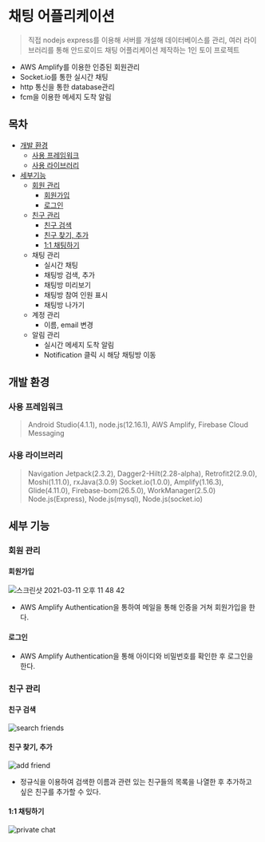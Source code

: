 # 채팅 어플리케이션
> 직접 nodejs express를 이용해 서버를 개설해 데이터베이스를 관리, 여러 라이브러리를 통해 안드로이드 채팅 어플리케이션 제작하는 1인 토이 프로젝트  
- AWS Amplify를 이용한 인증된 회원관리  
- Socket.io를 통한 실시간 채팅  
- http 통신을 통한 database관리  
- fcm을 이용한 메세지 도착 알림  

## 목차  
- [개발 환경](#개발-환경)  
  - [사용 프레임워크](#사용-프레임워크)  
  - [사용 라이브러리](#사용-라이브러리)  
- [세부기능](#세부-기능)  
  - [회원 관리](#회원-관리)  
    - [회원가입](#회원가입)  
    - [로그인](#로그인)
  - [친구 관리](#친구-관리)  
    - [친구 검색](#친구-검색)  
    - [친구 찾기, 추가](#친구-찾기,-추가)  
    - [1:1 채팅하기](#1:1-채팅하기)  
  - 채팅 관리  
    - 실시간 채팅  
    - 채팅방 검색, 추가    
    - 채팅방 미리보기  
    - 채팅방 참여 인원 표시  
    - 채팅방 나가기
  - 계정 관리  
    - 이름, email 변경  
  - 알림 관리  
    - 실시간 메세지 도착 알림  
    - Notification 클릭 시 해당 채팅방 이동  
    
## 개발 환경
### 사용 프레임워크  
> Android Studio(4.1.1), node.js(12.16.1), AWS Amplify, Firebase Cloud Messaging  

### 사용 라이브러리
> Navigation Jetpack(2.3.2), Dagger2-Hilt(2.28-alpha), Retrofit2(2.9.0), Moshi(1.11.0), rxJava(3.0.9)
> Socket.io(1.0.0), Amplify(1.16.3), Glide(4.11.0), Firebase-bom(26.5.0), WorkManager(2.5.0)
> Node.js(Express), Node.js(mysql), Node.js(socket.io)  
  
## 세부 기능  
### 회원 관리  
#### 회원가입  
![스크린샷 2021-03-11 오후 11 48 42](https://user-images.githubusercontent.com/48707020/110806580-8cf58180-82c5-11eb-8cc2-59f678f317de.png)  
- AWS Amplify Authentication을 통하여 메일을 통해 인증을 거쳐 회원가입을 한다.  
#### 로그인  
- AWS Amplify Authentication을 통해 아이디와 비밀번호를 확인한 후 로그인을 한다.  

### 친구 관리  
#### 친구 검색  
![search friends](https://user-images.githubusercontent.com/48707020/110806642-9aab0700-82c5-11eb-8fc3-3b0f1acadf6f.gif)  
  
#### 친구 찾기, 추가  
![add friend](https://user-images.githubusercontent.com/48707020/110806622-954dbc80-82c5-11eb-9bc3-ed7ebc8d8de7.gif)  
- 정규식을 이용하여 검색한 이름과 관련 있는 친구들의 목록을 나열한 후 추가하고 싶은 친구를 추가할 수 있다.  

#### 1:1 채팅하기
![private chat](https://user-images.githubusercontent.com/48707020/110807692-a64afd80-82c6-11eb-90a1-194b188e2b90.gif)  
